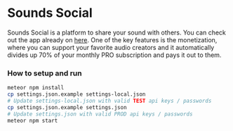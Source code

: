 # Sounds Social

Sounds Social is a platform to share your sound with others. You can check out the app already on [here](https://soundssocial.io/). One of the key features is the monetization, where you can support your favorite audio creators and it automatically divides up 70% of your monthly PRO subscription and pays it out to them. 

### How to setup and run

```sh
meteor npm install
cp settings.json.example settings-local.json
# Update settings-local.json with valid TEST api keys / passwords
cp settings.json.example settings.json
# Update settings.json with valid PROD api keys / passwords
meteor npm start
```
